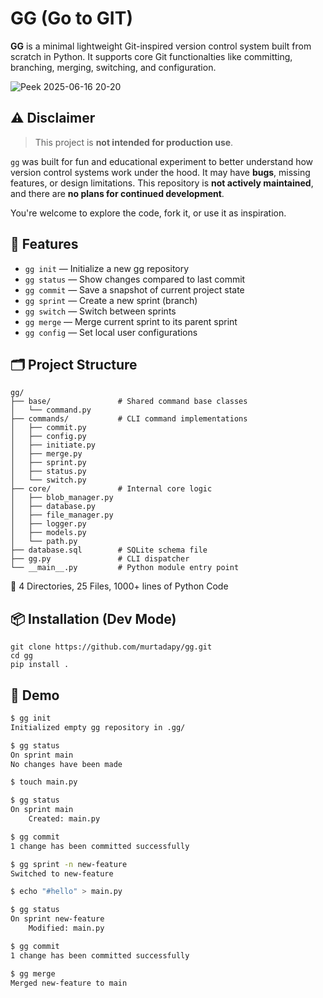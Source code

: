 # GG (Go to GIT)

**GG** is a minimal lightweight Git-inspired version control system built from scratch in Python. It supports core Git functionalties like committing, branching, merging, switching, and configuration.

![Peek 2025-06-16 20-20](https://github.com/user-attachments/assets/20441c9c-a697-456a-95f5-f17f7110d9c9)


## ⚠️ Disclaimer

> This project is **not intended for production use**.

`gg` was built for fun and educational experiment to better understand how version control systems work under the hood. It may have **bugs**, missing features, or design limitations. This repository is **not actively maintained**, and there are **no plans for continued development**.

You're welcome to explore the code, fork it, or use it as inspiration.

## 🚀 Features

- `gg init` — Initialize a new gg repository
- `gg status` — Show changes compared to last commit
- `gg commit` — Save a snapshot of current project state
- `gg sprint` — Create a new sprint (branch)
- `gg switch` — Switch between sprints
- `gg merge` — Merge current sprint to its parent sprint
- `gg config` — Set local user configurations

## 🗂 Project Structure

```text
gg/
├── base/               # Shared command base classes
│   └── command.py
├── commands/           # CLI command implementations
│   ├── commit.py
│   ├── config.py
│   ├── initiate.py
│   ├── merge.py
│   ├── sprint.py
│   ├── status.py
│   └── switch.py
├── core/               # Internal core logic
│   ├── blob_manager.py
│   ├── database.py
│   ├── file_manager.py
│   ├── logger.py
│   ├── models.py
│   └── path.py
├── database.sql        # SQLite schema file
├── gg.py               # CLI dispatcher
└── __main__.py         # Python module entry point
```
🧱 4 Directories, 25 Files, 1000+ lines of Python Code

## 📦 Installation (Dev Mode)

```
git clone https://github.com/murtadapy/gg.git
cd gg
pip install .
```

## 📸 Demo
```bash
$ gg init
Initialized empty gg repository in .gg/

$ gg status
On sprint main
No changes have been made

$ touch main.py

$ gg status
On sprint main
    Created: main.py

$ gg commit
1 change has been committed successfully

$ gg sprint -n new-feature
Switched to new-feature

$ echo "#hello" > main.py

$ gg status
On sprint new-feature
    Modified: main.py

$ gg commit
1 change has been committed successfully

$ gg merge
Merged new-feature to main
```
